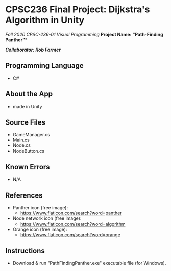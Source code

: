 # CPSC236 Final Project: Dijkstra's Algorithm in Unity
*Fall 2020 CPSC-236-01 Visual Programming*
**Project Name: "Path-Finding Panther"***

***Collaborator: Rob Farmer***

## Programming Language
- C#

## About the App
- made in Unity

## Source Files
- GameManager.cs
- Main.cs
- Node.cs
- NodeButton.cs

## Known Errors
- N/A

## References
- Panther icon (free image):
	- https://www.flaticon.com/search?word=panther
- Node network icon (free image):
	- https://www.flaticon.com/search?word=algorithm
- Orange icon (free image):
	- https://www.flaticon.com/search?word=orange
  
## Instructions
- Download & run "PathFindingPanther.exe" executable file (for Windows).
